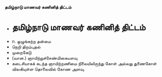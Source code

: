**தமிழ்நாடு மாணவர் கணினித் திட்டம்**
- # தமிழ்நாடு மாணவர் கணினித் திட்டம்
- n. ஒழுங்கற்ற தன்மை
- நெறி திறம்புதல்
- முறைகேடு
- (வான.) ஞாயிற்றுச்சேண்மிகையளவு
- கடைசியாகக் கடந்த ஞாயிற்றணிமை நிலையிலிருந்து கோள் அல்லது துணைகோள் விலகியுள்ள தொலைவில் கோண அளவு.

